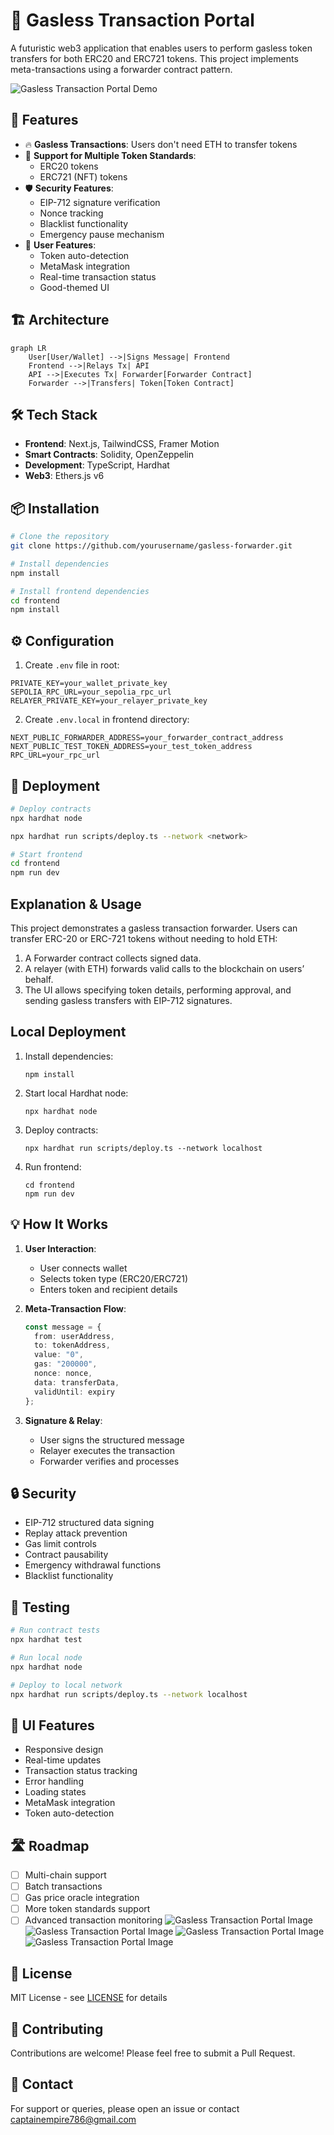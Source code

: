 # 🌟 Gasless Transaction Portal

A futuristic web3 application that enables users to perform gasless token transfers for both ERC20 and ERC721 tokens. This project implements meta-transactions using a forwarder contract pattern.

![Gasless Transaction Portal Demo](docs/demo.gif) 

## 🚀 Features

- 🔥 **Gasless Transactions**: Users don't need ETH to transfer tokens
- 🎨 **Support for Multiple Token Standards**:
  - ERC20 tokens
  - ERC721 (NFT) tokens
- 🛡️ **Security Features**:
  - EIP-712 signature verification
  - Nonce tracking
  - Blacklist functionality
  - Emergency pause mechanism
- 🎯 **User Features**:
  - Token auto-detection
  - MetaMask integration
  - Real-time transaction status
  - Good-themed UI

## 🏗️ Architecture

```mermaid
graph LR
    User[User/Wallet] -->|Signs Message| Frontend
    Frontend -->|Relays Tx| API
    API -->|Executes Tx| Forwarder[Forwarder Contract]
    Forwarder -->|Transfers| Token[Token Contract]
```

## 🛠️ Tech Stack

- **Frontend**: Next.js, TailwindCSS, Framer Motion
- **Smart Contracts**: Solidity, OpenZeppelin
- **Development**: TypeScript, Hardhat
- **Web3**: Ethers.js v6

## 📦 Installation

```bash
# Clone the repository
git clone https://github.com/yourusername/gasless-forwarder.git

# Install dependencies
npm install

# Install frontend dependencies
cd frontend
npm install
```

## ⚙️ Configuration

1. Create `.env` file in root:
```env
PRIVATE_KEY=your_wallet_private_key
SEPOLIA_RPC_URL=your_sepolia_rpc_url
RELAYER_PRIVATE_KEY=your_relayer_private_key
```

2. Create `.env.local` in frontend directory:
```env
NEXT_PUBLIC_FORWARDER_ADDRESS=your_forwarder_contract_address
NEXT_PUBLIC_TEST_TOKEN_ADDRESS=your_test_token_address
RPC_URL=your_rpc_url
```

## 🚀 Deployment

```bash
# Deploy contracts
npx hardhat node

npx hardhat run scripts/deploy.ts --network <network>

# Start frontend
cd frontend
npm run dev
```

## Explanation & Usage
This project demonstrates a gasless transaction forwarder. Users can transfer ERC-20 or ERC-721 tokens without needing to hold ETH:
1. A Forwarder contract collects signed data.
2. A relayer (with ETH) forwards valid calls to the blockchain on users’ behalf.
3. The UI allows specifying token details, performing approval, and sending gasless transfers with EIP-712 signatures.

## Local Deployment
1. Install dependencies:
   ```
   npm install
   ```
2. Start local Hardhat node:
   ```
   npx hardhat node
   ```
3. Deploy contracts:
   ```
   npx hardhat run scripts/deploy.ts --network localhost
   ```
4. Run frontend:
   ```
   cd frontend
   npm run dev
   ```

## 💡 How It Works

1. **User Interaction**:
   - User connects wallet
   - Selects token type (ERC20/ERC721)
   - Enters token and recipient details

2. **Meta-Transaction Flow**:
   ```typescript
   const message = {
     from: userAddress,
     to: tokenAddress,
     value: "0",
     gas: "200000",
     nonce: nonce,
     data: transferData,
     validUntil: expiry
   };
   ```

3. **Signature & Relay**:
   - User signs the structured message
   - Relayer executes the transaction
   - Forwarder verifies and processes

## 🔒 Security

- EIP-712 structured data signing
- Replay attack prevention
- Gas limit controls
- Contract pausability
- Emergency withdrawal functions
- Blacklist functionality

## 🧪 Testing

```bash
# Run contract tests
npx hardhat test

# Run local node
npx hardhat node

# Deploy to local network
npx hardhat run scripts/deploy.ts --network localhost
```

## 📱 UI Features

- Responsive design
- Real-time updates
- Transaction status tracking
- Error handling
- Loading states
- MetaMask integration
- Token auto-detection

## 🛣️ Roadmap

- [ ] Multi-chain support
- [ ] Batch transactions
- [ ] Gas price oracle integration
- [ ] More token standards support
- [ ] Advanced transaction monitoring
![Gasless Transaction Portal Image](docs/img.png)
![Gasless Transaction Portal Image](docs/img0.png)
![Gasless Transaction Portal Image](docs/img1.png)
![Gasless Transaction Portal Image](docs/img2.png)
## 📄 License

MIT License - see [LICENSE](LICENSE) for details

## 🤝 Contributing

Contributions are welcome! Please feel free to submit a Pull Request.

## 📧 Contact

For support or queries, please open an issue or contact [captainempire786@gmail.com](mailto:captainempire786@gmail.com)
